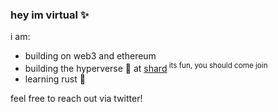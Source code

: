 ### hey im virtual ✨
i am:
- building on web3 and ethereum 
- building the hyperverse 🔮 at [shard](https://twitter.com/withshard)<sup>  its fun, you should come join</sup>
- learning rust 🌻

feel free to reach out via twitter!
<!---
virtualjpeg/virtualjpeg is a ✨ special ✨ repository because its `README.md` (this file) appears on your GitHub profile.
You can click the Preview link to take a look at your changes.
--->
